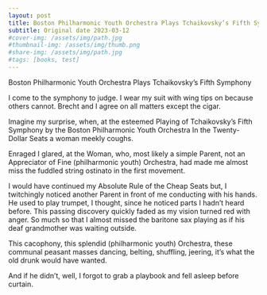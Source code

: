 ```yaml
---
layout: post
title: Boston Philharmonic Youth Orchestra Plays Tchaikovsky’s Fifth Symphony
subtitle: Original date 2023-03-12
#cover-img: /assets/img/path.jpg
#thumbnail-img: /assets/img/thumb.png
#share-img: /assets/img/path.jpg
#tags: [books, test]
---
```

Boston Philharmonic Youth Orchestra Plays Tchaikovsky’s Fifth Symphony

I come to the symphony
to judge. 
I wear my suit
with wing tips on
because others cannot.
Brecht and I agree
on all matters except
the cigar.

Imagine my surprise,
when,
at the esteemed Playing of Tchaikovsky’s Fifth Symphony
by the Boston Philharmonic Youth Orchestra
In the Twenty-Dollar Seats
a woman meekly coughs.

Enraged I glared,
at the Woman, who,
most likely a simple Parent,
not an Appreciator of Fine (philharmonic youth) Orchestra,
had made me almost miss the fuddled string ostinato in the first movement.

I would have continued my Absolute Rule of the Cheap Seats but,
I twitchingly noticed another Parent in front of me
conducting with his hands.
He used to play trumpet, I thought,
since he noticed parts I hadn’t heard before.
This passing discovery 
quickly faded as my vision turned red with anger. 
So much so that I almost missed the baritone sax
playing as if his deaf grandmother was waiting outside.

This cacophony, this splendid (philharmonic youth) Orchestra, these communal peasant masses
dancing, belting, shuffling, jeering,
it’s what the old drunk would have wanted.

And if he didn’t, well,
I forgot to grab a playbook and fell asleep before curtain.

